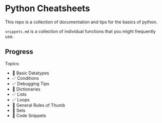 # Python Cheatsheets

This repo is a collection of documentation and tips for the basics of python.

`snippets.md` is a collection of individual functions that you might frequently use.

## Progress

Topics:
- 🚦 Basic Datatypes
- ✅ Conditions
- ✅ Debugging Tips
- 🚦 Dictionaries
- ✅ Lists
- ✅ Loops
- 🚧 General Rules of Thumb
- 🚦 Sets
- 🚧 Code Snippets